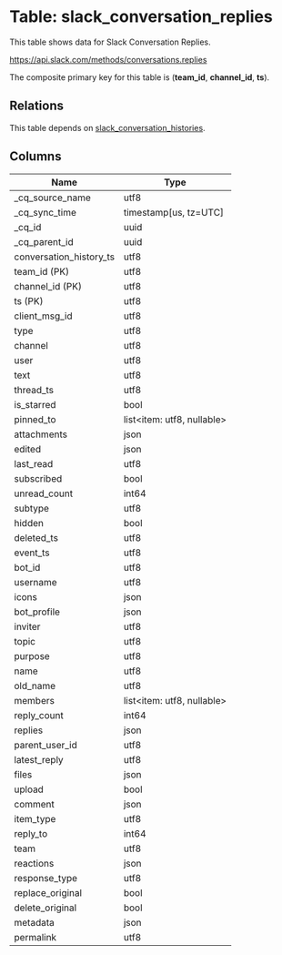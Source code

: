 # Table: slack_conversation_replies

This table shows data for Slack Conversation Replies.

https://api.slack.com/methods/conversations.replies

The composite primary key for this table is (**team_id**, **channel_id**, **ts**).

## Relations

This table depends on [slack_conversation_histories](slack_conversation_histories).

## Columns

| Name          | Type          |
| ------------- | ------------- |
|_cq_source_name|utf8|
|_cq_sync_time|timestamp[us, tz=UTC]|
|_cq_id|uuid|
|_cq_parent_id|uuid|
|conversation_history_ts|utf8|
|team_id (PK)|utf8|
|channel_id (PK)|utf8|
|ts (PK)|utf8|
|client_msg_id|utf8|
|type|utf8|
|channel|utf8|
|user|utf8|
|text|utf8|
|thread_ts|utf8|
|is_starred|bool|
|pinned_to|list<item: utf8, nullable>|
|attachments|json|
|edited|json|
|last_read|utf8|
|subscribed|bool|
|unread_count|int64|
|subtype|utf8|
|hidden|bool|
|deleted_ts|utf8|
|event_ts|utf8|
|bot_id|utf8|
|username|utf8|
|icons|json|
|bot_profile|json|
|inviter|utf8|
|topic|utf8|
|purpose|utf8|
|name|utf8|
|old_name|utf8|
|members|list<item: utf8, nullable>|
|reply_count|int64|
|replies|json|
|parent_user_id|utf8|
|latest_reply|utf8|
|files|json|
|upload|bool|
|comment|json|
|item_type|utf8|
|reply_to|int64|
|team|utf8|
|reactions|json|
|response_type|utf8|
|replace_original|bool|
|delete_original|bool|
|metadata|json|
|permalink|utf8|
